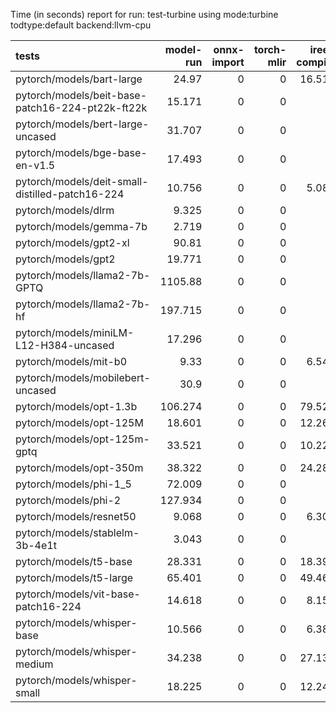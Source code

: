 Time (in seconds) report for run: test-turbine using mode:turbine todtype:default backend:llvm-cpu

| tests                                            |   model-run |   onnx-import |   torch-mlir |   iree-compile |   inference |
|:-------------------------------------------------|------------:|--------------:|-------------:|---------------:|------------:|
| pytorch/models/bart-large                        |      24.97  |             0 |            0 |         16.516 |      18.261 |
| pytorch/models/beit-base-patch16-224-pt22k-ft22k |      15.171 |             0 |            0 |          0     |       0     |
| pytorch/models/bert-large-uncased                |      31.707 |             0 |            0 |          0     |       0     |
| pytorch/models/bge-base-en-v1.5                  |      17.493 |             0 |            0 |          0     |       0     |
| pytorch/models/deit-small-distilled-patch16-224  |      10.756 |             0 |            0 |          5.087 |       0.293 |
| pytorch/models/dlrm                              |       9.325 |             0 |            0 |          0     |       0     |
| pytorch/models/gemma-7b                          |       2.719 |             0 |            0 |          0     |       0     |
| pytorch/models/gpt2-xl                           |      90.81  |             0 |            0 |          0     |       0     |
| pytorch/models/gpt2                              |      19.771 |             0 |            0 |          0     |       0     |
| pytorch/models/llama2-7b-GPTQ                    |    1105.88  |             0 |            0 |          0     |       0     |
| pytorch/models/llama2-7b-hf                      |     197.715 |             0 |            0 |          0     |       0     |
| pytorch/models/miniLM-L12-H384-uncased           |      17.296 |             0 |            0 |          0     |       0     |
| pytorch/models/mit-b0                            |       9.33  |             0 |            0 |          6.549 |       0.408 |
| pytorch/models/mobilebert-uncased                |      30.9   |             0 |            0 |          0     |       0     |
| pytorch/models/opt-1.3b                          |     106.274 |             0 |            0 |         79.522 |      19.899 |
| pytorch/models/opt-125M                          |      18.601 |             0 |            0 |         12.262 |      10.347 |
| pytorch/models/opt-125m-gptq                     |      33.521 |             0 |            0 |         10.228 |      15.719 |
| pytorch/models/opt-350m                          |      38.322 |             0 |            0 |         24.282 |      11.229 |
| pytorch/models/phi-1_5                           |      72.009 |             0 |            0 |          0     |       0     |
| pytorch/models/phi-2                             |     127.934 |             0 |            0 |          0     |       0     |
| pytorch/models/resnet50                          |       9.068 |             0 |            0 |          6.301 |       0.398 |
| pytorch/models/stablelm-3b-4e1t                  |       3.043 |             0 |            0 |          0     |       0     |
| pytorch/models/t5-base                           |      28.331 |             0 |            0 |         18.397 |      12.003 |
| pytorch/models/t5-large                          |      65.401 |             0 |            0 |         49.465 |      20.181 |
| pytorch/models/vit-base-patch16-224              |      14.618 |             0 |            0 |          8.157 |       0.656 |
| pytorch/models/whisper-base                      |      10.566 |             0 |            0 |          6.387 |      12.81  |
| pytorch/models/whisper-medium                    |      34.238 |             0 |            0 |         27.134 |      21.748 |
| pytorch/models/whisper-small                     |      18.225 |             0 |            0 |         12.245 |      20.835 |
